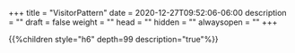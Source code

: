 +++
title = "VisitorPattern"
date = 2020-12-27T09:52:06-06:00
description = ""
draft = false
weight = ""
head = ""
hidden = ""
alwaysopen = ""
+++

<!--more-->

{{%children style="h6" depth=99 description="true"%}}